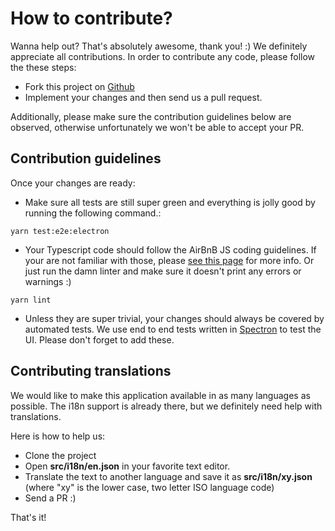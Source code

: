 # How to contribute?

Wanna help out? That's absolutely awesome, thank you! :) We definitely appreciate all contributions.
In order to contribute any code, please follow the these steps:

- Fork this project on [Github](https://github.com/etcdmanager)
- Implement your changes and then send us a pull request.

Additionally, please make sure the contribution guidelines below are observed, otherwise unfortunately we won't be able to accept your PR.

## Contribution guidelines

Once your changes are ready:

- Make sure all tests are still super green and everything is jolly good by running the following command.:

```
yarn test:e2e:electron
```

- Your Typescript code should follow the AirBnB JS coding guidelines. If your are not familiar with those, please [see this page](https://github.com/airbnb/javascript)
for more info. Or just run the damn linter and make sure it doesn't print any errors or warnings :)

```
yarn lint
```

- Unless they are super trivial, your changes should always be covered by automated tests. We use end to end tests written in [Spectron](https://electronjs.org/spectron) to test the UI. Please don't forget to add these.

## Contributing translations

We would like to make this application available in as many languages as possible. The i18n support is already there, but we definitely need help with translations.

Here is how to help us:

- Clone the project
- Open **src/i18n/en.json** in your favorite text editor.
- Translate the text to another language and save it as **src/i18n/xy.json** (where "xy" is the lower case, two letter ISO language code)
- Send a PR :)

That's it!
